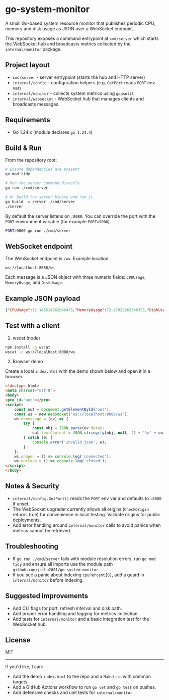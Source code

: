 # go-system-monitor

A small Go-based system resource monitor that publishes periodic CPU, memory and disk usage as JSON over a WebSocket endpoint.

This repository exposes a command entrypoint at `cmd/server` which starts the WebSocket hub and broadcasts metrics collected by the `internal/monitor` package.

## Project layout

- `cmd/server` - server entrypoint (starts the hub and HTTP server)
- `internal/config` - configuration helpers (e.g. `GetPort` reads `PORT` env var)
- `internal/monitor` - collects system metrics using `gopsutil`
- `internal/websocket` - WebSocket hub that manages clients and broadcasts messages

## Requirements

- Go 1.24.x (module declares `go 1.24.4`)

## Build & Run

From the repository root:

```bash
# Ensure dependencies are present
go mod tidy

# Run the server command directly
go run ./cmd/server

# Or build the server binary and run it
go build -o server ./cmd/server
./server
```

By default the server listens on `:8080`. You can override the port with the `PORT` environment variable (for example `PORT=9000`).

```bash
PORT=9000 go run ./cmd/server
```

## WebSocket endpoint

The WebSocket endpoint is `/ws`. Example location:

```
ws://localhost:8080/ws
```

Each message is a JSON object with three numeric fields: `CPUUsage`, `MemoryUsage`, and `DiskUsage`.

## Example JSON payload

```json
{"CPUUsage":12.143514262046475,"MemoryUsage":72.87928263346355,"DiskUsage":89.04874541519105}
```

## Test with a client

1) wscat (node)

```bash
npm install -g wscat
wscat -c ws://localhost:8080/ws
```

2) Browser demo

Create a local `index.html` with the demo shown below and open it in a browser:

```html
<!doctype html>
<meta charset="utf-8">
<body>
<pre id="out"></pre>
<script>
	const out = document.getElementById('out');
	const ws = new WebSocket('ws://localhost:8080/ws');
	ws.onmessage = (ev) => {
		try {
			const obj = JSON.parse(ev.data);
			out.textContent = JSON.stringify(obj, null, 2) + '\n' + out.textContent;
		} catch (e) {
			console.error('invalid json', e);
		}
	};
	ws.onopen = () => console.log('connected');
	ws.onclose = () => console.log('closed');
</script>
</body>
```

## Notes & Security

- `internal/config.GetPort()` reads the `PORT` env var and defaults to `:8080` if unset.
- The WebSocket upgrader currently allows all origins (`CheckOrigin` returns true) for convenience in local testing. Validate origins for public deployments.
- Add error handling around `internal/monitor` calls to avoid panics when metrics cannot be retrieved.

## Troubleshooting

- If `go run ./cmd/server` fails with module resolution errors, run `go mod tidy` and ensure all imports use the module path `github.com/jithu2001/go-system-monitor`.
- If you see a panic about indexing `cpuPercent[0]`, add a guard in `internal/monitor` before indexing.

## Suggested improvements

- Add CLI flags for port, refresh interval and disk path.
- Add proper error handling and logging for metrics collection.
- Add tests for `internal/monitor` and a basic integration test for the WebSocket hub.

## License

MIT

---

If you'd like, I can:

- Add the demo `index.html` to the repo and a `Makefile` with common targets.
- Add a GitHub Actions workflow to run `go vet` and `go test` on pushes.
- Add defensive checks and unit tests for `internal/monitor`.
